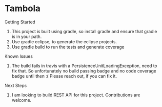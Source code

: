 # Tambola

Getting Started

1. This project is built using gradle, so install gradle and ensure that gradle is in your path.
2. Use gradle eclipse, to generate the eclipse projects.
3. Use gradle build to run the tests and generate coverage

Known Issues
1. The build fails in travis with a PersistenceUnitLoadingException, need to fix that. So unfortunately no build passing badge and no code coverage badge until then :( Please reach out, if you can fix it.

Next Steps
1. I am looking to build REST API for this project. Contributions are welcome.
